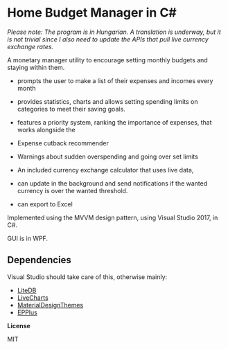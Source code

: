 # Home Budget Manager in C#

*Please note: The program is in Hungarian. 
A translation is underway, but it is not trivial since I also need to update the APIs that 
pull live currency exchange rates.*

A monetary manager utility to encourage setting monthly budgets and staying within them.

- prompts the user to make a list of their expenses and incomes every month

- provides statistics, charts and allows setting spending limits on categories to meet their saving goals.

- features a priority system, ranking the importance of expenses, that works alongside the
- Expense cutback recommender
- Warnings about sudden overspending and going over set limits 
- An included currency exchange calculator that uses live data, 
- can update in the background and send notifications if the wanted currency is over the wanted threshold.
- can export to Excel



Implemented using the MVVM design pattern, using Visual Studio 2017, in C#.

GUI is in WPF.

## Dependencies

Visual Studio should take care of this, otherwise mainly:

- [LiteDB](https://github.com/mbdavid/LiteDB)
- [LiveCharts](https://lvcharts.net/)
- [MaterialDesignThemes](https://github.com/MaterialDesignInXAML/MaterialDesignInXamlToolkit)
- [EPPlus](https://github.com/JanKallman/EPPlus)

**License**

MIT